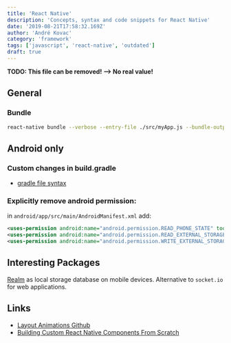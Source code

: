 ```yaml
---
title: 'React Native'
description: 'Concepts, syntax and code snippets for React Native'
date: '2019-08-21T17:58:32.169Z'
author: 'André Kovac'
category: 'framework'
tags: ['javascript', 'react-native', 'outdated']
draft: true
---
```


**TODO: This file can be removed! --> No real value!**

## General

### Bundle

```bash
react-native bundle --verbose --entry-file ./src/myApp.js --bundle-output ./bundle/myApp-app.bundle
```

## Android only

### Custom changes in build.gradle

- [gradle file syntax](https://docs.gradle.org/current/userguide/writing_build_scripts.html)

### Explicitly remove android permission:

in `android/app/src/main/AndroidManifest.xml` add:

```xml
<uses-permission android:name="android.permission.READ_PHONE_STATE" tools:node="remove"/>
<uses-permission android:name="android.permission.READ_EXTERNAL_STORAGE" tools:node="remove"/>
<uses-permission android:name="android.permission.WRITE_EXTERNAL_STORAGE" tools:node="remove"/>
```

## Interesting Packages

[Realm](https://realm.io/) as local storage database on mobile devices. Alternative to `socket.io` for web applications.

## Links

* [Layout Animations Github](https://github.com/facebook/react-native/blob/master/Libraries/LayoutAnimation/LayoutAnimation.js)
* [Building Custom React Native Components From Scratch](http://moduscreate.com/react_native_custom_components_ios/)